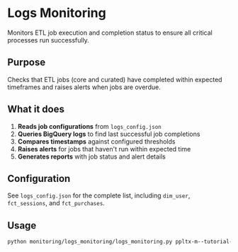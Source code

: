 # Logs Monitoring

Monitors ETL job execution and completion status to ensure all critical processes run successfully.

## Purpose

Checks that ETL jobs (core and curated) have completed within expected timeframes and raises alerts when jobs are overdue.

## What it does

1. **Reads job configurations** from `logs_config.json`
2. **Queries BigQuery logs** to find last successful job completions
3. **Compares timestamps** against configured thresholds
4. **Raises alerts** for jobs that haven't run within expected time
5. **Generates reports** with job status and alert details

## Configuration

See `logs_config.json` for the complete list, including `dim_user`, `fct_sessions`, and `fct_purchases`.

## Usage

```bash
python monitoring/logs_monitoring/logs_monitoring.py ppltx-m--tutorial-dev --job_name log --job_action daily
```